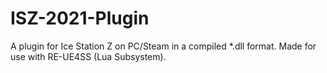 # ISZ-2021-Plugin
A plugin for Ice Station Z on PC/Steam in a compiled *.dll format. Made for use with RE-UE4SS (Lua Subsystem).
